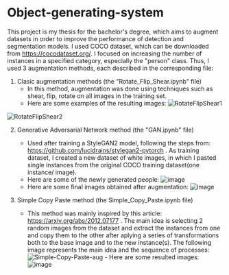 # Object-generating-system

  This project is my thesis for the bachelor's degree, which aims to augment datasets in order to improve the performance of detection and segmentation models. 
  I used COCO dataset, which can be downloaded from https://cocodataset.org/. I focused on increasing the number of instances in a specified category, especially the "person" class. Thus, I used 3 augmentation methods, each described in the corresponding file: 
  
  1) Clasic augmentation methods (the "Rotate_Flip_Shear.ipynb" file)   
     - In this method, augmentation was done using techniques such as shear, flip, rotate on all images in the training set.
     - Here are some examples of the resulting images:
![RotateFlipShear1](https://github.com/RalucaVidrasc/Object-generating-system/assets/105721568/83588049-43bf-4601-a3be-782cb74c4aee)

![RotateFlipShear2](https://github.com/RalucaVidrasc/Object-generating-system/assets/105721568/f604c0f0-10f8-42b2-9b4e-6cbfef8eef1c)

  2) Generative Adversarial Network method (the "GAN.ipynb" file)
     - Used after training a StyleGAN2 model, following the steps from: https://github.com/lucidrains/stylegan2-pytorch . As training dataset, I created a new dataset of white images, in which I pasted single instances from the original COCO training dataset(one instance/ image).
     - Here are some of the newly generated people:
![image](https://github.com/RalucaVidrasc/Object-generating-system/assets/105721568/ce6bf60d-11d0-495f-8fe5-7ffafe867fea)
     - Here are some final images obtained after augmentation:
![image](https://github.com/RalucaVidrasc/Object-generating-system/assets/105721568/37bb6864-db75-4d6a-a6d5-5f04a320a9bd)

  3) Simple Copy Paste method (the Simple_Copy_Paste.ipynb file)
     - This method was mainly inspired by this article: https://arxiv.org/abs/2012.07177 . The main idea is selecting 2 random images from the dataset and extract the instances from one and copy them to the other after aplying a series of transformations both to the base image and to the new instance(s). The following image represents the main idea and the sequence of processes:
![Simple-Copy-Paste-aug](https://github.com/RalucaVidrasc/Object-generating-system/assets/105721568/f0c81e26-03a8-4bde-b017-440692dd1703)
    - Here are some resulted images: 
![image](https://github.com/RalucaVidrasc/Object-generating-system/assets/105721568/51ce5ccb-1600-4156-9ad7-359ea6567f1d)
